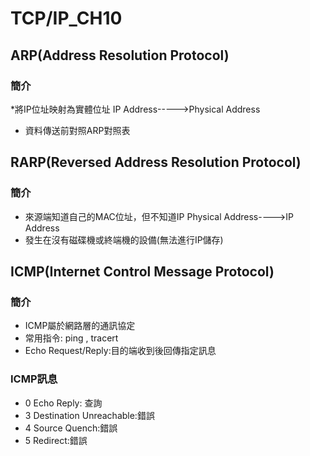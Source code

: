 # TCP/IP_CH10
## ARP(Address Resolution Protocol)
### 簡介
*將IP位址映射為實體位址
IP Address----->Physical Address
* 資料傳送前對照ARP對照表
## RARP(Reversed Address Resolution Protocol)
### 簡介
* 來源端知道自己的MAC位址，但不知道IP
Physical Address---->IP Address
* 發生在沒有磁碟機或終端機的設備(無法進行IP儲存)
## ICMP(Internet Control Message Protocol)
### 簡介
* ICMP屬於網路層的通訊協定
* 常用指令: ping , tracert
* Echo Request/Reply:目的端收到後回傳指定訊息
### ICMP訊息
* 0 Echo Reply: 查詢
* 3 Destination Unreachable:錯誤
* 4 Source Quench:錯誤
* 5 Redirect:錯誤
